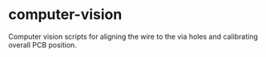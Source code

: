 # computer-vision
Computer vision scripts for aligning the wire to the via holes and calibrating overall PCB position.
